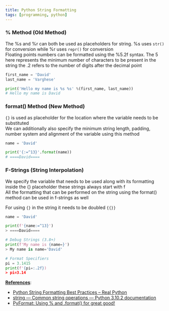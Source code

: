 ```yaml
---
title: Python String Formatting
tags: [programming, python]
---
```


### % Method (Old Method)

The %s and %r can both be used as placeholders for string. %s uses `str()` for conversion while %r uses `repr()` for conversion  
Floating points numbers can be formatted using the %5.2f syntax. The 5 here represents the minimum number of characters to be present in the string the .2 refers to the number of digits after the decimal point

````python
first_name = 'David'
last_name = 'Varghese'

print('Hello my name is %s %s' %(first_name, last_name))
# Hello my name is David
````

### format() Method (New Method)

`{}` is used as placeholder for the location where the variable needs to be substituted  
We can additionally also specify the minimum string length, padding, number system and alignment of the variable using this method

````python
name = 'David'

print('{:=^13}'.format(name)) 
# ====David====
````

### F-Strings (String Interpolation)

We specify the variable that needs to be used along with its formatting inside the {} placeholder these strings always start with f  
All the formatting that can be performed on the string using the format() method can be used in f-strings as well

For using `{}` in the string it needs to be doubled `{{}}`

````python
name = 'David'

print(f'{name:=^13}')
> ====David====

# Debug Strings (3.8+)
print(f'My name is {name=}')
> My name is name='David'

# Format Specifiers
pi = 3.1415
print(f'{pi=:.2f})
> pi=3.14
````

**<u>References</u>**:

* [Python String Formatting Best Practices – Real Python](https://realpython.com/python-string-formatting/)
* [string — Common string operations — Python 3.10.2 documentation](https://docs.python.org/3/library/string.html#string-formatting)
* [PyFormat: Using % and .format() for great good!](https://pyformat.info/)